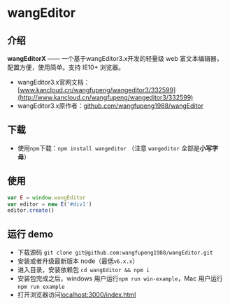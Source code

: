 
# wangEditor

## 介绍

**wangEditorX** —— 一个基于wangEditor3.x开发的轻量级 web 富文本编辑器，配置方便，使用简单。支持 IE10+ 浏览器。

- wangEditor3.x官网文档：[www.kancloud.cn/wangfupeng/wangeditor3/332599](http://www.kancloud.cn/wangfupeng/wangeditor3/332599)
- wangEditor3.x原作者：[github.com/wangfupeng1988/wangEditor](https://github.com/wangfupeng1988/wangEditor)
## 下载

- 使用`npm`下载：`npm install wangeditor` （注意 `wangeditor` 全部是**小写字母**）

## 使用

```javascript
var E = window.wangEditor
var editor = new E('#div1')
editor.create()
```


## 运行 demo

- 下载源码 `git clone git@github.com:wangfupeng1988/wangEditor.git`
- 安装或者升级最新版本 node（最低`v6.x.x`）
- 进入目录，安装依赖包 `cd wangEditor && npm i`
- 安装包完成之后，windows 用户运行`npm run win-example`，Mac 用户运行`npm run example`
- 打开浏览器访问[localhost:3000/index.html](http://localhost:3000/index.html)








